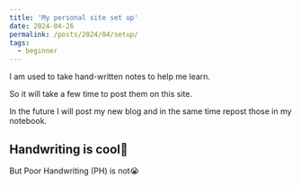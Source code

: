 ```yaml
---
title: 'My personal site set up'
date: 2024-04-26
permalink: /posts/2024/04/setup/
tags:
  - beginner
---
```


I am used to take hand-written notes
to help me learn. 

So it will
take a few time to post them on this
site. 

In the future I will post my new blog
and in the same time repost those in my notebook.

Handwriting is cool🤗
---

But Poor Handwriting (PH) is not😭